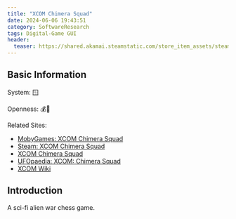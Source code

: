 ```yaml
---
title: "XCOM Chimera Squad"
date: 2024-06-06 19:43:51
category: SoftwareResearch
tags: Digital-Game GUI
header:
  teaser: https://shared.akamai.steamstatic.com/store_item_assets/steam/apps/882100/header.jpg?t=1603903072
---
```


## Basic Information

System: 🪟

Openness: 💰📕

Related Sites:

* [MobyGames: XCOM Chimera Squad](https://www.mobygames.com/game/144869/xcom-chimera-squad/)
* [Steam: XCOM Chimera Squad](https://store.steampowered.com/app/882100/XCOM_Chimera_Squad/)
* [XCOM Chimera Squad](https://www.xcom.com/chimera-squad/)
* [UFOpaedia: XCOM: Chimera Squad](https://www.ufopaedia.org/index.php?title=XCOM:_Chimera_Squad)
* [XCOM Wiki](https://xcom.fandom.com/wiki/XCOM_Wiki)

## Introduction

A sci-fi alien war chess game.

